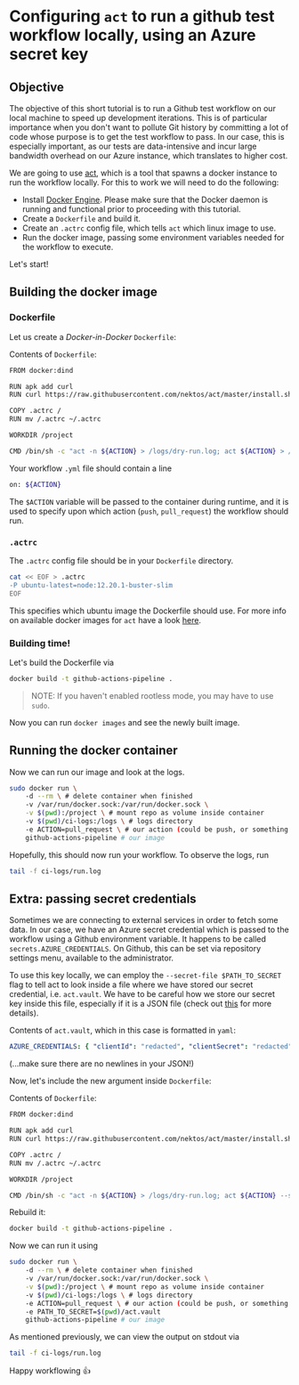 # Configuring `act` to run a github test workflow locally, using an Azure secret key

## Objective

The objective of this short tutorial is to run a Github test workflow on our local machine to speed up development iterations. This is of particular importance when you don't want to pollute Git history by committing a lot of code whose purpose is to get the test workflow to pass. In our case, this is especially important, as our tests are data-intensive and incur large bandwidth overhead on our Azure instance, which translates to higher cost.

We are going to use [act](https://github.com/nektos/act), which is a tool that spawns a docker instance to run the workflow locally. For this to work we will need to do the following:

- Install [Docker Engine](https://docs.docker.com/engine/install/). Please make sure that the Docker daemon is running and functional prior to proceeding with this tutorial.
- Create a `Dockerfile` and build it.
- Create an `.actrc` config file, which tells `act` which linux image to use.
- Run the docker image, passing some environment variables needed for the workflow to execute.

Let's start!


## Building the docker image

### Dockerfile

Let us create a *Docker-in-Docker*  `Dockerfile`:

Contents of `Dockerfile`:
```bash
FROM docker:dind

RUN apk add curl
RUN curl https://raw.githubusercontent.com/nektos/act/master/install.sh | sh

COPY .actrc /
RUN mv /.actrc ~/.actrc

WORKDIR /project

CMD /bin/sh -c "act -n ${ACTION} > /logs/dry-run.log; act ${ACTION} > /logs/run.log"
```


Your workflow `.yml` file should contain a line 
```bash
on: ${ACTION}
```
The `$ACTION` variable will be passed to the container during runtime, and it is used to specify upon which action (`push`, `pull_request`) the workflow should run. 

### `.actrc`

The `.actrc` config file should be in your `Dockerfile` directory.

```bash
cat << EOF > .actrc
-P ubuntu-latest=node:12.20.1-buster-slim
EOF
```
This specifies which ubuntu image the Dockerfile should use. For more info on available docker images for `act` have a look [here](https://github.com/nektos/act/blob/master/IMAGES.md).

### Building time!

Let's build the Dockerfile via

```bash
docker build -t github-actions-pipeline .
```

>NOTE: If you haven't enabled rootless mode, you may have to use `sudo`.

Now you can run `docker images` and see the newly built image.

## Running the docker container

Now we can run our image and look at the logs.

```bash
sudo docker run \ 
    -d --rm \ # delete container when finished
    -v /var/run/docker.sock:/var/run/docker.sock \
    -v $(pwd):/project \ # mount repo as volume inside container
    -v $(pwd)/ci-logs:/logs \ # logs directory
    -e ACTION=pull_request \ # our action (could be push, or something else) 
    github-actions-pipeline # our image
```

Hopefully, this should now run your workflow. To observe the logs, run 

```bash
tail -f ci-logs/run.log
```

## Extra: passing secret credentials

Sometimes we are connecting to external services in order to fetch some data. In our case, we have an Azure secret credential which is passed to the workflow using a Github environment variable. It happens to be called `secrets.AZURE_CREDENTIALS`. On Github, this can be set via repository settings menu, available to the administrator.

To use this key locally, we can employ the `--secret-file $PATH_TO_SECRET` flag to tell act to look inside a file where we have stored our secret credential, i.e. `act.vault`. We have to be careful how we store our secret key inside this file, especially if it is a JSON file (check out [this](https://github.com/joho/godotenv) for more details).

Contents of `act.vault`, which in this case is formatted in `yaml`:
```yaml
AZURE_CREDENTIALS: { "clientId": "redacted", "clientSecret": "redacted",  "subscriptionId": "redacted",   "tenantId": "redacted",  "activeDirectoryEndpointUrl": "https://login.microsoftonline.com",  "resourceManagerEndpointUrl": "https://management.azure.com/", "activeDirectoryGraphResourceId": "https://graph.windows.net/",  "sqlManagementEndpointUrl": "https://management.core.windows.net:8443/",  "galleryEndpointUrl": "https://gallery.azure.com/",   "managementEndpointUrl": "https://management.core.windows.net/" }
```
(...make sure there are no newlines in your JSON!)

Now, let's include the new argument inside `Dockerfile`:

Contents of `Dockerfile`:
```bash
FROM docker:dind

RUN apk add curl
RUN curl https://raw.githubusercontent.com/nektos/act/master/install.sh | sh

COPY .actrc /
RUN mv /.actrc ~/.actrc

WORKDIR /project

CMD /bin/sh -c "act -n ${ACTION} > /logs/dry-run.log; act ${ACTION} --secret-file=${PATH_TO_SECRET} > /logs/run.log"
```

Rebuild it:
```bash
docker build -t github-actions-pipeline .
```

Now we can run it using 


```bash
sudo docker run \ 
    -d --rm \ # delete container when finished
    -v /var/run/docker.sock:/var/run/docker.sock \
    -v $(pwd):/project \ # mount repo as volume inside container
    -v $(pwd)/ci-logs:/logs \ # logs directory
    -e ACTION=pull_request \ # our action (could be push, or something else) 
    -e PATH_TO_SECRET=$(pwd)/act.vault
    github-actions-pipeline # our image
```

As mentioned previously, we can view the output on stdout via 

```bash
tail -f ci-logs/run.log
```

Happy workflowing :+1:
